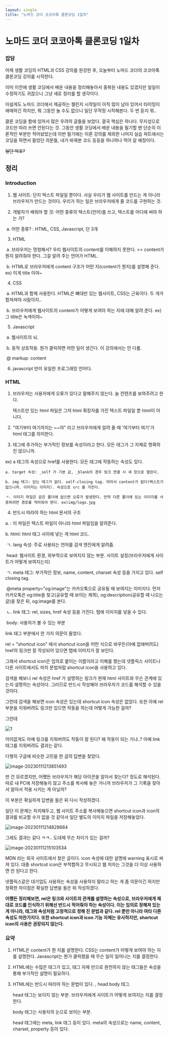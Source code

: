 ```yaml
---
layout: single
title: "노마드 코더 코코아톡 클론코딩 1일차"
---
```


<h1>노마드 코더 코코아톡 클론코딩 1일차</h1>



<h3>잡담</h3>

어제 생활 코딩의 HTML과 CSS 강의를 완강한 후, 오늘부터 노마드 코더의 코코아톡 클론코딩 강의를 시작한다.  

이미 이전에 생활 코딩에서 배운 내용을 정리해놓아서 중복된 내용도 있겠지만 일일이 수정하기도 귀찮으니 그냥 새로 정리를 할 생각이다. 

아쉽게도 노마드 코더에서 제공하는 챌린지 시작일이 아직 많이 남아 있어서 타이밍이 애매하긴 하지만, 뭐 그동안 놀 수도 없으니 일단 무작정 시작해본다. 두 번 듣지 뭐..

클론 코딩을 함에 있어서 많은 우려의 글들을 보았다. 결국 핵심은 하나다. 무지성으로 코드만 따라 쓰면 안된다는 것. 그동안 생활 코딩에서 배운 내용을 필기할 땐 단순히 이론적인 부분만 적어놨었는데 이번 필기에는 이론 강의를 제외한 나머지 실습 파트에서는 코딩을 하면서 들었던 의문들, 내가 바꿔본 코드 등등을 하나하나 적어 갈 예정이다. 

~~일단 박죠?~~



<h2>정리</h2>

<h3>Introduction</h3>

1. 웹 사이트: 단지 텍스트 파일일 뿐이다. 사실 우리가 웹 사이트를 만드는 게 아니라 브라우저가  만드는 것이다. 우리가 하는 일은 브라우저에게 줄 코드를 구현하는 것. 



2. 개발자가  배워야 할 것: 어떤 종류의 텍스트(언어)를 쓰고, 텍스트를 어디에 써야 하는 가? 

​		a. 어떤 종류? : HTML, CSS, Javascript, 단 3개



3. HTML

​	a. 브라우저는 멍청해서? 우리 웹사이트의 content를 이해하지 못한다. >> content가 뭔지 알려줘야 한다.  그걸 	알려 주는 언어가 HTML.

​	b. HTML로 브라우저에게 content 구조가 어떤 지(content가 뭔지)를 설명해 준다.  ex) 이게 title 이야~



4. CSS

​	a. HTML과 함께 사용한다. HTML은 뼈대만 있는 웹사이트, CSS는 근육이다. 두 개가 합쳐져야 사람이지..

​	b. 브라우저에게 웹사이트의 content가 어떻게 보여야 하는 지에 대해 알려 준다.  ex) 그 title은 녹색이야~



5. Javascript

​	a. 웹사이트의 뇌. 

​	b. 동적 상호작용. 뭔가 클릭하면 어떤 일이 생긴다. 이 강의에서는 안 다룸. 

​	@ markup: content 



6. javascript 만이 유일한 프로그래밍 언어다. 

   

<h3>HTML</h3>

1. 브라우저는 사용자에게 오류가 있다고 말해주지 않는다. 늘 컨텐츠를 보여주려고 한다. 

   텍스트만 있는 html 파일은 그저 html 확장자를 가진 텍스트 파일일 뿐 html이 아니다. 

   

2.   "여기부터 여기까지는 ~~야" 라고 브라우저에게 알려 줄 때 '여기부터 여기'가 html 태그를 의미한다. 

   

3.  태그에 추가하는 부가적인 정보를 속성이라고 한다. 모든 태그가 그 자체로 명확하진 않으니까.

   ex) a 태그의 속성으로 href를 사용한다. 모든 태그에 작동하는 속성도 있다. 

    a. target 속성: _self 가 기본 값, _blank의 경우 링크 연결 시 새 창으로 열린다. 

    b. img 태그: 닫는 태그가 없다. self-closing tag. 따라서 content가 없다(텍스트가 없으니까. 이미지는 이미지). 속성으로 src 를 가진다.

    ㄱ. 이미지 파일은 같은 폴더에 없으면 오류가 발생한다. 만약 다른 폴더에 있는 이미지를 사용하려면 경로를 적어줘야 한다. ex)img/logo.jpg 

   

4.  반드시 따라야 하는 html 문서의 구조 

   a. <!doctype html> : 이 파일은 텍스트 파일이 아니라 html 파일임을 알려준다. 

   b. html: html 태그 사이에 넣는 게 html 코드. 

   ​	ㄱ.  lang 속성: 주로 사용되는 언어를 검색 엔진에게 알려줌. 

   

   ​	head: 웹사이트 환경, 외부적으로 보여지지 않는 부분. 사이트 설정(브라우저에게 사이트가 어떻게 보여지는지)

   ​	ㄱ. meta 태그: 부가적인 정보, name, content, charset 속성 등을 가지고 있다. self closing tag. 

   ​	@meta property="og:image"는 카카오톡으로 공유될 때 보여지는 이미지다. 먼저 카카오톡은 og:title을   찾고(공유할 때 보이는 제목), og:description(공유할 때 나오는 글)을 찾은 뒤, og:image를 본다.  

   ​	ㄴ. link 태그: rel, sizes, href 속성 등을 가진다. 탭에 이미지를 넣을 수 있다. 

   

   ​	body: 사용자가 볼 수 있는 부분 

   



link 태그 부분에서 한 가지 의문이 들었다. 

rel = "shortcut icon" 에서 shortcut icon을 어떤 식으로 바꾸든(아예 없애버려도) href의 링크만 잘 작성되어 있으면 탭에 이미지가 잘 보인다. 

그래서 shortcut icon은 임의로 붙이는 이름이라고 이해를 했는데 넷플릭스 사이트나 다른 사이트에서도 마치 문법처럼 shortcut icon을 사용하고 있다. 

검색을 해보니 rel 속성은 href 가 설명하는 링크가 현재 html 사이트와 무슨 관계에 있는지 설명하는 속성이다. 그러므로 반드시 작성해야 브라우저가 코드를 해석할 수 있을 것이다. 

그런데 검색을 해보면 icon 속성은 있는데 shortcut icon 속성은 없었다. 또한 아예 rel 부분을 지워버려도 링크만 있으면 작동을 하는데 어떻게 가능한 걸까? 

그런데 







![1](https://user-images.githubusercontent.com/59909207/211817162-c875c14e-8eb9-4731-9082-2e9efcad9c75.png)

어이없게도 아예 링크를 지워버려도 작동이 잘 된다? 왜 작동이 되는 거냐..? 아예 link 태그를 지워버려도 결과는 같다. 

다행히 구글에 비슷한 고민을 한 글의 답변을 찾았다.



![image-20230111213851493](C:\Users\Administrator.WINDOWS-AJCOAP3\AppData\Roaming\Typora\typora-user-images\image-20230111213851493.png)



딴 건 모르겠지만, 어쨌든 브라우저가 해당 아이콘을 알아서 찾는다? 정도로 해석된다.  따로 내 PC에 저장해놓지 않고 주소를 복사해 놓은 거니까 브라우저가 그 기록을 찾아서 알아서 적용 시키는 게 아닐까? 

이 부분은 확실하게 답변을 들은 뒤 다시 작성하겠다. 

일단 이 문제는 차치해두고, 웹 사이트 주소를 복사해놓으면 shortcut icon과 icon의 결과를 비교할 수가 없을 것 같아서 일단 별도의 이미지 파일을 저장해놓았다. 



![image-20230111214828684](C:\Users\Administrator.WINDOWS-AJCOAP3\AppData\Roaming\Typora\typora-user-images\image-20230111214828684.png)



그래도 결과는 같다 ㅋㅋ.. 도대체 무슨 차이가 있는 걸까?

![image-20230111215103534](C:\Users\Administrator.WINDOWS-AJCOAP3\AppData\Roaming\Typora\typora-user-images\image-20230111215103534.png)



MDN 라는 외국 사이트에서 찾은 글이다. icon 속성에 대한 설명에 warning 표시로 써져 있다. 대충 shortcut icon은 부적합하고 무시되고 웹 저자는 그것을 더 이상 사용하면 안 된다고 한다. 

넷플릭스같은 대기업도 사용하는 속성을 사용하지 말라고 하는 게 좀 의문이긴 하지만 정확한 차이점은 확실한 답변을 들은 뒤 작성하겠다. 



**어쨌든 정리해보면, rel은 링크와 사이트의 관계를 설명하는 속성으로, 브라우저에게 제대로 코드를 인식하기 위해선 반드시 적어줘야 하는 속성이다. 이는 임의로 정해져 있는 게 아니라, 태그와 속성처럼 고정적으로 정해 진 문법과 같다.  rel 뿐만 아니라 여타 다른 속성도 마찬가지다. 또한 shortcut icon과 icon 기능 자체는 유사하지만, shortcut icon의 사용은 권장되지 않는다.** 



<h3>요약</h3>

1. HTML은 content가 뭔 지를 설명한다. CSS는 content가 어떻게 보여야 하는 지를 설명한다. Javascript는 뭔가 클릭했을 때 무슨 일이 일어나는 지를 결정한다.

2.  HTML에는 수많은 태그가 있고, 태그 자체 만으로 완전하지 않는 태그들은 속성을 통해 부가적인 설명이 필요하다. 

3. HTML에는 반드시 따라야 하는 문법이 있다. <!doctype html>, head body 태그. 

   head 태그는 보이지 않는 부분. 브라우저에게 사이트가 어떻게 보여지는 지를 결정한다. 

   body 태그는 사용자의 눈으로 보이는 부분.  

   head 태그에는 meta, link 태그 등이 있다. meta의 속성으로는 name, content, charset, property 등이 있다.  






